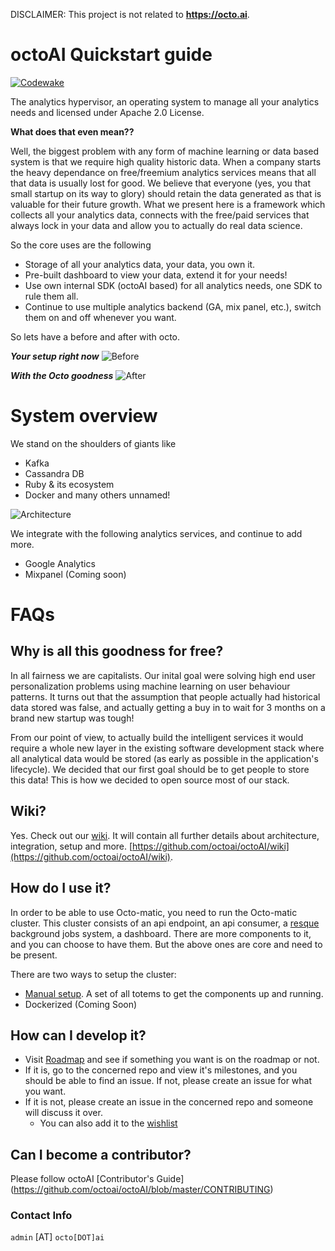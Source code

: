DISCLAIMER: This project is not related to **https://octo.ai**. 

# octoAI Quickstart guide
[![Codewake](https://www.codewake.com/badges/ask_question.svg)](https://www.codewake.com/p/octo-ai)

The analytics hypervisor, an operating system to manage all your analytics needs and licensed under Apache 2.0 License.

**What does that even mean??**

Well, the biggest problem with any form of machine learning or data based system is that we require high quality historic data. When a company starts the heavy dependance on free/freemium analytics services means that all that data is usually lost for good. We believe that everyone (yes, you that small startup on its way to glory) should retain the data generated as that is valuable for their future growth. What we present here is a framework which collects all your analytics data, connects with the free/paid services that always lock in your data and allow you to actually do real data science. 

So the core uses are the following 
- Storage of all your analytics data, your data, you own it. 
- Pre-built dashboard to view your data, extend it for your needs! 
- Use own internal SDK (octoAI based) for all analytics needs, one SDK to rule them all. 
- Continue to use multiple analytics backend (GA, mix panel, etc.), switch them on and off whenever you want. 

So lets have a before and after with octo. 

***Your setup right now***
![Before](https://raw.githubusercontent.com/octoai/octoAI/master/docs/images/before.png)

***With the Octo goodness***
![After](https://raw.githubusercontent.com/octoai/octoAI/master/docs/images/after.png)


# System overview

We stand on the shoulders of giants like
- Kafka
- Cassandra DB
- Ruby & its ecosystem
- Docker 
and many others unnamed!

![Architecture](https://raw.githubusercontent.com/octoai/octoAI/master/docs/images/components.png)

We integrate with the following analytics services, and continue to add more. 
- Google Analytics
- Mixpanel (Coming soon)

# FAQs
## Why is all this goodness for free?
In all fairness we are capitalists. Our inital goal were solving high end user personalization problems using machine learning on user behaviour patterns. It turns out that the assumption that people actually had historical data stored was false, and actually getting a buy in to wait for 3 months on a brand new startup was tough!

From our point of view, to actually build the intelligent services it would require a whole new layer in the existing software development stack where all analytical data would be stored (as early as possible in the application's lifecycle). We decided that our first goal should be to get people to store this data! This is how we decided to open source most of our stack. 

## Wiki?

Yes. Check out our [wiki](https://github.com/octoai/octoAI/wiki). It will contain all further details about architecture, integration, setup and more. [https://github.com/octoai/octoAI/wiki](https://github.com/octoai/octoAI/wiki).

## How do I use it?

In order to be able to use Octo-matic, you need to run the Octo-matic cluster. This cluster consists of an api endpoint, an api consumer, a [resque](https://github.com/resque/resque)  background jobs system, a dashboard. There are more components to it, and you can choose to have them. But the above ones are core and need to be present.

There are two ways to setup the cluster:

- [Manual setup](https://github.com/octoai/octoAI/wiki/Setup-Guide). A set of all totems to get the components up and running.
- Dockerized (Coming Soon)

## How can I develop it?

- Visit [Roadmap](https://github.com/octoai/octoAI/wiki/Roadmap) and see if something you want is on the roadmap or not.
- If it is, go to the concerned repo and view it's milestones, and you should be able to find an issue. If not, please create an issue for what you want.
- If it is not, please create an issue in the concerned repo and someone will discuss it over.
	- You can also add it to the [wishlist](https://github.com/octoai/octoAI/wiki/Wishlist)

## Can I become a contributor?
Please follow octoAI [Contributor's Guide] (https://github.com/octoai/octoAI/blob/master/CONTRIBUTING)

### Contact Info

`admin` [AT] `octo[DOT]ai`
